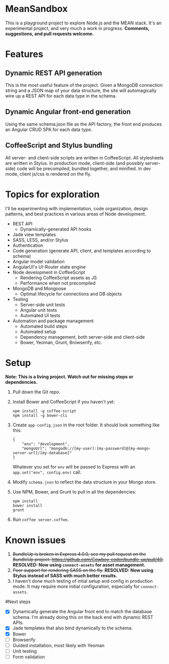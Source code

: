 # MeanSandbox
This is a playground project to explore Node.js and the MEAN stack. It's an experimental project, and very much a work in progress. **Comments, suggestions, and pull requests welcome.**

# Features
## Dynamic REST API generation
This is the most useful feature of the project. Given a MongoDB connection string and a JSON map of your data structure, the site will automagically wire up a REST API for each data type in the schema.

## Dynamic Angular front-end generation
Using the same schema.json file as the API factory, the front end produces an Angular CRUD SPA for each data type.

## CoffeeScript and Stylus bundling
All server- and client-side scripts are written in CoffeeScript. All stylesheets are written in Stylus. In production mode, client-side (and possibly server-side) code will be precompiled, bundled together, and minified. In dev mode, client js/css is rendered on the fly.

# Topics for exploration
I'll be experimenting with implementation, code organization, design patterns, and best practices in various areas of Node development.
- REST API
  - Dynamically-generated API hooks
- Jade view templates
- SASS, LESS, and/or Stylus
- Authentication
- Code generation (generate API, client, and templates according to schema)
- Angular model validation
- AngularUI's UI-Router state engine
- Node development in CoffeeScript 
  - Rendering CoffeeScript assets as JS
  - Performance when not precompiled
- MongoDB and Mongoose
  - Optimal lifecycle for connections and DB objects
- Testing
  - Server-side unit tests
  - Angular unit tests
  - Automated UI tests
- Automation and package management
  - Automated build steps 
  - Automated setup 
  - Dependency management, both server-side and client-side
  - Bower, Yeoman, Grunt, Browserify, etc.

# Setup
**Note: This is a living project. Watch out for missing steps or dependencies.** 

1. Pull down the Git repo.
2. Install Bower and CoffeeScript if you haven't yet:

    ```
    npm install -g coffee-script
    npm install -g bower-cli
    ```
3. Create `app-config.json` in the root folder. It should look something like this:

    ```
    {
        "env": "development",
        "mongoUrl": "mongodb://[my-user]:[my-password]@[my-mongo-server-url]/[my-database]"
    }
    ```
   Whatever you set for `env` will be passed to Express with an `app.set("env", config.env)` call.
4. Modify `schema.json` to reflect the data structure in your Mongo store.
5. Use NPM, Bower, and Grunt to pull in all the dependencies:

    ```
    npm install
    bower install
    grunt
    ```
6. Run `coffee server.coffee`.

# Known issues
1. ~~BundleUp is broken in Express 4.0.0, see my pull request on the BundleUp project: https://github.com/Cowboy-coder/bundle-up/pull/40.~~ **RESOLVED: Now using `connect-assets` for asset management.**
2. ~~Poor support for rendering SASS on the fly.~~ **RESOLVED: Now using Stylus instead of SASS with much better results.**
3. I haven't done much testing of intial setup and config in production mode. It may require more initial configuration, especially for `connect-assets`.

#Next steps
- [x] Dynamically generate the Angular front end to match the database schema. I'm already doing this on the back end with dynamic REST APIs.
- [x] Jade templates that also bind dynamically to the schema.
- [x] Bower
- [ ] Browserify
- [ ] Guided installation, most likely with Yeoman
- [ ] Unit testing
- [ ] Form validation
